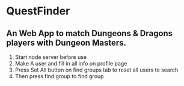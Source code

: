 # QuestFinder
## An Web App to match Dungeons & Dragons players with Dungeon Masters.
1. Start node server before use
2. Make A user and fill in all info on profile page
3. Press Set All button on find groups tab to reset all users to search
4. Then press find group to find group
